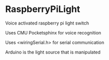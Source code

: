 # RaspberryPiLight

Voice activated raspberry pi light switch

   Uses CMU Pocketsphinx for voice recognition

   Uses <wiringSerial.h> for serial communication

   Arduino is the light source that is manipulated
